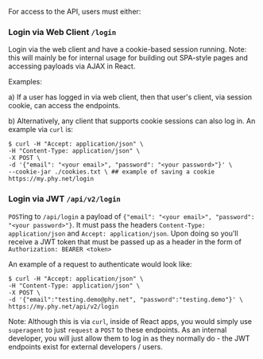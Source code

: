 For access to the API, users must either:

### Login via Web Client `/login`

Login via the web client and have a cookie-based session running. Note: this will mainly be for internal usage for building out SPA-style pages and accessing payloads via AJAX in React.

Examples:

a) If a user has logged in via web client, then that user's client, via session cookie, can access the endpoints.

b) Alternatively, any client that supports cookie sessions can also log in. An example via `curl` is:

```
$ curl -H "Accept: application/json" \
-H "Content-Type: application/json" \
-X POST \
-d '{"email": "<your email>", "password": "<your password>"}' \
--cookie-jar ./cookies.txt \ ## example of saving a cookie
https://my.phy.net/login
```

### Login via JWT `/api/v2/login`

`POST`ing to `/api/login` a payload of `{"email": "<your email>", "password": "<your password>"}`.  It must pass the headers `Content-Type: application/json` and `Accept: application/json`.  Upon doing so you'll receive a JWT token that must be passed up as a header in the form of `Authorization: BEARER <token>`

An example of a request to authenticate would look like:

```
$ curl -H "Accept: application/json" \
-H "Content-Type: application/json" \
-X POST \
-d '{"email":"testing.demo@phy.net", "password":"testing.demo"}' \
https://my.phy.net/api/v2/login
```

Note: Although this is via `curl`, inside of React apps, you would simply use `superagent` to just `request` a `POST` to these endpoints.  As an internal developer, you will just allow them to log in as they normally do - the JWT endpoints exist for external developers / users.
